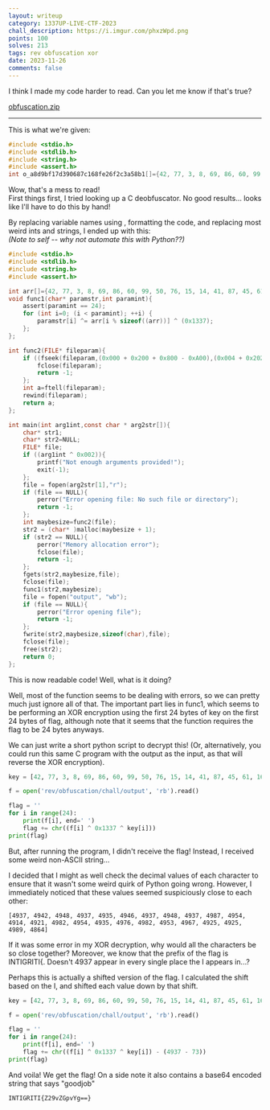 ```yaml
---
layout: writeup
category: 1337UP-LIVE-CTF-2023
chall_description: https://i.imgur.com/phxzWpd.png
points: 100
solves: 213
tags: rev obfuscation xor
date: 2023-11-26
comments: false
---
```


I think I made my code harder to read. Can you let me know if that's true?  

[obfuscation.zip](https://github.com/Nightxade/ctf-writeups/assets/CTFs/1337-UP-LIVE-CTF-2023/obfuscation.zip) 

---

This is what we're given:
```c
#include <stdio.h>
#include <stdlib.h>
#include <string.h>
#include <assert.h>
int o_a8d9bf17d390687c168fe26f2c3a58b1[]={42, 77, 3, 8, 69, 86, 60, 99, 50, 76, 15, 14, 41, 87, 45, 61, 16, 50, 20, 5, 13, 33, 62, 70, 70, 77, 28, 85, 82, 26, 28, 32, 56, 22, 21, 48, 38, 42, 98, 20, 44, 66, 21, 55, 98, 17, 20, 93, 99, 54, 21, 43, 80, 99, 64, 98, 55, 3, 95, 16, 56, 62, 42, 83, 72, 23, 71, 61, 90, 14, 33, 45, 84, 25, 24, 96, 74, 2, 1, 92, 25, 33, 36, 6, 26, 14, 37, 33, 100, 3, 30, 1, 31, 31, 86, 92, 61, 86, 81, 38};void o_e5c0d3fd217ec5a6cd022874d7ffe0b9(char* o_0d88b09f1a0045467fd9afc4aa07208c,int o_8ce986b6b3a519615b6244d7fb2b62f8){assert(o_8ce986b6b3a519615b6244d7fb2b62f8 == 24);for (int o_b7290d834b61bc1707c4a86bad6bd5be=(0x0000000000000000 + 0x0000000000000200 + 0x0000000000000800 - 0x0000000000000A00);(o_b7290d834b61bc1707c4a86bad6bd5be < o_8ce986b6b3a519615b6244d7fb2b62f8) & !!(o_b7290d834b61bc1707c4a86bad6bd5be < o_8ce986b6b3a519615b6244d7fb2b62f8);++o_b7290d834b61bc1707c4a86bad6bd5be){o_0d88b09f1a0045467fd9afc4aa07208c[o_b7290d834b61bc1707c4a86bad6bd5be] ^= o_a8d9bf17d390687c168fe26f2c3a58b1[o_b7290d834b61bc1707c4a86bad6bd5be % sizeof((o_a8d9bf17d390687c168fe26f2c3a58b1))] ^ (0x000000000000266E + 0x0000000000001537 + 0x0000000000001B37 - 0x00000000000043A5);};};int o_0b97aabd0b9aa9e13aa47794b5f2236f(FILE* o_eb476a115ee8ac0bf24504a3d4580a7d){if ((fseek(o_eb476a115ee8ac0bf24504a3d4580a7d,(0x0000000000000000 + 0x0000000000000200 + 0x0000000000000800 - 0x0000000000000A00),(0x0000000000000004 + 0x0000000000000202 + 0x0000000000000802 - 0x0000000000000A06)) < (0x0000000000000000 + 0x0000000000000200 + 0x0000000000000800 - 0x0000000000000A00)) & !!(fseek(o_eb476a115ee8ac0bf24504a3d4580a7d,(0x0000000000000000 + 0x0000000000000200 + 0x0000000000000800 - 0x0000000000000A00),(0x0000000000000004 + 0x0000000000000202 + 0x0000000000000802 - 0x0000000000000A06)) < (0x0000000000000000 + 0x0000000000000200 + 0x0000000000000800 - 0x0000000000000A00))){fclose(o_eb476a115ee8ac0bf24504a3d4580a7d);return -(0x0000000000000002 + 0x0000000000000201 + 0x0000000000000801 - 0x0000000000000A03);};int o_6a9bff7d60c7b6a5994fcfc414626a59=ftell(o_eb476a115ee8ac0bf24504a3d4580a7d);rewind(o_eb476a115ee8ac0bf24504a3d4580a7d);return o_6a9bff7d60c7b6a5994fcfc414626a59;};int main(int o_f7555198c17cb3ded31a7035484d2431,const char * o_5e042cacd1c140691195c705f92970b7[]){char* o_3477329883c7cec16c17f91f8ad672df;char* o_dff85fa18ec0427292f5c00c89a0a9b4=NULL;FILE* o_fba04eb96883892ddecbb0f397b51bd7;if ((o_f7555198c17cb3ded31a7035484d2431 ^ 0x0000000000000002)){printf("\x4E""o\164 \x65""n\157u\x67""h\040a\x72""g\165m\x65""n\164s\x20""p\162o\x76""i\144e\x64""!");exit(-(0x0000000000000002 + 0x0000000000000201 + 0x0000000000000801 - 0x0000000000000A03));};o_fba04eb96883892ddecbb0f397b51bd7 = fopen(o_5e042cacd1c140691195c705f92970b7[(0x0000000000000002 + 0x0000000000000201 + 0x0000000000000801 - 0x0000000000000A03)],"\x72""");if (o_fba04eb96883892ddecbb0f397b51bd7 == NULL){perror("\x45""r\162o\x72"" \157p\x65""n\151n\x67"" \146i\x6C""e");return -(0x0000000000000002 + 0x0000000000000201 + 0x0000000000000801 - 0x0000000000000A03);};int o_102862e33b75e75f672f441cfa6f7640=o_0b97aabd0b9aa9e13aa47794b5f2236f(o_fba04eb96883892ddecbb0f397b51bd7);o_dff85fa18ec0427292f5c00c89a0a9b4 = (char* )malloc(o_102862e33b75e75f672f441cfa6f7640 + (0x0000000000000002 + 0x0000000000000201 + 0x0000000000000801 - 0x0000000000000A03));if (o_dff85fa18ec0427292f5c00c89a0a9b4 == NULL){perror("\x4D""e\155o\x72""y\040a\x6C""l\157c\x61""t\151o\x6E"" \145r\x72""o\162");fclose(o_fba04eb96883892ddecbb0f397b51bd7);return -(0x0000000000000002 + 0x0000000000000201 + 0x0000000000000801 - 0x0000000000000A03);};fgets(o_dff85fa18ec0427292f5c00c89a0a9b4,o_102862e33b75e75f672f441cfa6f7640,o_fba04eb96883892ddecbb0f397b51bd7);fclose(o_fba04eb96883892ddecbb0f397b51bd7);o_e5c0d3fd217ec5a6cd022874d7ffe0b9(o_dff85fa18ec0427292f5c00c89a0a9b4,o_102862e33b75e75f672f441cfa6f7640);o_fba04eb96883892ddecbb0f397b51bd7 = fopen("\x6F""u\164p\x75""t","\x77""b");if (o_fba04eb96883892ddecbb0f397b51bd7 == NULL){perror("\x45""r\162o\x72"" \157p\x65""n\151n\x67"" \146i\x6C""e");return -(0x0000000000000002 + 0x0000000000000201 + 0x0000000000000801 - 0x0000000000000A03);};fwrite(o_dff85fa18ec0427292f5c00c89a0a9b4,o_102862e33b75e75f672f441cfa6f7640,sizeof(char),o_fba04eb96883892ddecbb0f397b51bd7);fclose(o_fba04eb96883892ddecbb0f397b51bd7);free(o_dff85fa18ec0427292f5c00c89a0a9b4);return (0x0000000000000000 + 0x0000000000000200 + 0x0000000000000800 - 0x0000000000000A00);};
```

Wow, that's a mess to read!  
First things first, I tried looking up a C deobfuscator. No good results... looks like I'll have to do this by hand!  

By replacing variable names using [](http://www.unit-conversion.info/texttools/replace-text/), formatting the code, and replacing most weird ints and strings, I ended up with this:  
*(Note to self -- why not automate this with Python??)*  
```c
#include <stdio.h>
#include <stdlib.h>
#include <string.h>
#include <assert.h>

int arr[]={42, 77, 3, 8, 69, 86, 60, 99, 50, 76, 15, 14, 41, 87, 45, 61, 16, 50, 20, 5, 13, 33, 62, 70, 70, 77, 28, 85, 82, 26, 28, 32, 56, 22, 21, 48, 38, 42, 98, 20, 44, 66, 21, 55, 98, 17, 20, 93, 99, 54, 21, 43, 80, 99, 64, 98, 55, 3, 95, 16, 56, 62, 42, 83, 72, 23, 71, 61, 90, 14, 33, 45, 84, 25, 24, 96, 74, 2, 1, 92, 25, 33, 36, 6, 26, 14, 37, 33, 100, 3, 30, 1, 31, 31, 86, 92, 61, 86, 81, 38};
void func1(char* paramstr,int paramint){
    assert(paramint == 24);
    for (int i=0; (i < paramint); ++i) {
        paramstr[i] ^= arr[i % sizeof((arr))] ^ (0x1337);
    };
};

int func2(FILE* fileparam){
    if ((fseek(fileparam,(0x000 + 0x200 + 0x800 - 0xA00),(0x004 + 0x202 + 0x802 - 0xA06)) < (0x000 + 0x200 + 0x800 - 0xA00)) & !!(fseek(fileparam,(0x000 + 0x200 + 0x800 - 0xA00),(0x004 + 0x202 + 0x802 - 0xA06)) < (0x000 + 0x200 + 0x800 - 0xA00))){
        fclose(fileparam);
        return -1;
    };
    int a=ftell(fileparam);
    rewind(fileparam);
    return a;
};

int main(int arg1int,const char * arg2str[]){
    char* str1;
    char* str2=NULL;
    FILE* file;
    if ((arg1int ^ 0x002)){
        printf("Not enough arguments provided!");
        exit(-1);
    };
    file = fopen(arg2str[1],"r");
    if (file == NULL){
        perror("Error opening file: No such file or directory");
        return -1;
    };
    int maybesize=func2(file);
    str2 = (char* )malloc(maybesize + 1);
    if (str2 == NULL){
        perror("Memory allocation error");
        fclose(file);
        return -1;
    };
    fgets(str2,maybesize,file);
    fclose(file);
    func1(str2,maybesize);
    file = fopen("output", "wb");
    if (file == NULL){
        perror("Error opening file");
        return -1;
    };
    fwrite(str2,maybesize,sizeof(char),file);
    fclose(file);
    free(str2);
    return 0;
};
```

This is now readable code! Well, what is it doing?  

Well, most of the function seems to be dealing with errors, so we can pretty much just ignore all of that. The important part lies in func1, which seems to be performing an XOR encryption using the first 24 bytes of key on the first 24 bytes of flag, although note that it seems that the function requires the flag to be 24 bytes anyways.  

We can just write a short python script to decrypt this! (Or, alternatively, you could run this same C program with the output as the input, as that will reverse the XOR encryption).  
```py
key = [42, 77, 3, 8, 69, 86, 60, 99, 50, 76, 15, 14, 41, 87, 45, 61, 16, 50, 20, 5, 13, 33, 62, 70, 70, 77, 28, 85, 82, 26, 28, 32, 56, 22, 21, 48, 38, 42, 98, 20, 44, 66, 21, 55, 98, 17, 20, 93, 99, 54, 21, 43, 80, 99, 64, 98, 55, 3, 95, 16, 56, 62, 42, 83, 72, 23, 71, 61, 90, 14, 33, 45, 84, 25, 24, 96, 74, 2, 1, 92, 25, 33, 36, 6, 26, 14, 37, 33, 100, 3, 30, 1, 31, 31, 86, 92, 61, 86, 81, 38]

f = open('rev/obfuscation/chall/output', 'rb').read()

flag = ''
for i in range(24):
    print(f[i], end=' ')
    flag += chr((f[i] ^ 0x1337 ^ key[i]))
print(flag)
```

But, after running the program, I didn't receive the flag! Instead, I received some weird non-ASCII string...  

I decided that I might as well check the decimal values of each character to ensure that it wasn't some weird quirk of Python going wrong. However, I immediately noticed that these values seemed suspiciously close to each other:  

    [4937, 4942, 4948, 4937, 4935, 4946, 4937, 4948, 4937, 4987, 4954, 4914, 4921, 4982, 4954, 4935, 4976, 4982, 4953, 4967, 4925, 4925, 4989, 4864]

If it was some error in my XOR decryption, why would all the characters be so close together? Moreover, we know that the prefix of the flag is INTIGRITI{. Doesn't 4937 appear in every single place the I appears in...?  

Perhaps this is actually a shifted version of the flag. I calculated the shift based on the I, and shifted each value down by that shift.  
```py
key = [42, 77, 3, 8, 69, 86, 60, 99, 50, 76, 15, 14, 41, 87, 45, 61, 16, 50, 20, 5, 13, 33, 62, 70, 70, 77, 28, 85, 82, 26, 28, 32, 56, 22, 21, 48, 38, 42, 98, 20, 44, 66, 21, 55, 98, 17, 20, 93, 99, 54, 21, 43, 80, 99, 64, 98, 55, 3, 95, 16, 56, 62, 42, 83, 72, 23, 71, 61, 90, 14, 33, 45, 84, 25, 24, 96, 74, 2, 1, 92, 25, 33, 36, 6, 26, 14, 37, 33, 100, 3, 30, 1, 31, 31, 86, 92, 61, 86, 81, 38]

f = open('rev/obfuscation/chall/output', 'rb').read()

flag = ''
for i in range(24):
    print(f[i], end=' ')
    flag += chr((f[i] ^ 0x1337 ^ key[i]) - (4937 - 73))
print(flag)
```
And voila! We get the flag! On a side note it also contains a base64 encoded string that says "goodjob"

    INTIGRITI{Z29vZGpvYg==}